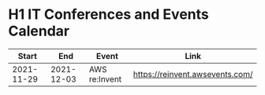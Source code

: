 # H1 IT Conferences and Events Calendar

| Start      | End        | Event         | Link                            |
| ---------- | ---------- | ------------- | ------------------------------- |
| 2021-11-29 | 2021-12-03 | AWS re:Invent | https://reinvent.awsevents.com/ |
